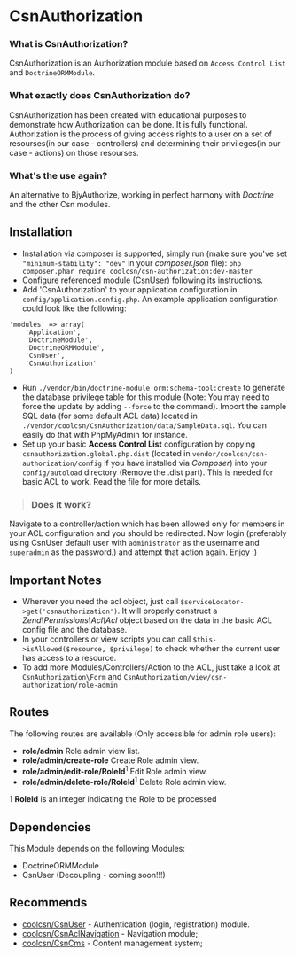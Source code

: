 CsnAuthorization
================

### What is CsnAuthorization? ###
CsnAuthorization is an Authorization module based on `Access Control List` and `DoctrineORMModule`.

### What exactly does CsnAuthorization do? ###
CsnAuthorization has been created with educational purposes to demonstrate how Authorization can be done. It is fully functional.
Authorization is the process of giving access rights to a user on a set of resourses(in our case - controllers) and determining their privileges(in our case - actions) on those resourses.

### What's the use again? ###
An alternative to BjyAuthorize, working in perfect harmony with *Doctrine* and the other Csn modules.

Installation
------------
- Installation via composer is supported, simply run (make sure you've set `"minimum-stability": "dev"` in your *composer.json* file):
`php composer.phar require coolcsn/csn-authorization:dev-master`
- Configure referenced module ([CsnUser](https://github.com/coolcsn/CsnUser)) following its instructions.
- Add 'CsnAuthorization' to your application configuration in `config/application.config.php`. An example application configuration could look like the following:

```
'modules' => array(
    'Application',
    'DoctrineModule',
    'DoctrineORMModule',
    'CsnUser',
    'CsnAuthorization'
)
```
- Run `./vendor/bin/doctrine-module orm:schema-tool:create` to generate the database privilege table for this module (Note: You may need to force the update by adding `--force` to the command). Import the sample SQL data (for some default ACL data) located in `./vendor/coolcsn/CsnAuthorization/data/SampleData.sql`. You can easily do that with PhpMyAdmin for instance.
- Set up your basic **Access Control List** configuration by copying `csnauthorization.global.php.dist` (located in `vendor/coolcsn/csn-authorization/config` if you have installed via *Composer*) into your `config/autoload` directory (Remove the .dist part). This is needed for basic ACL to work. Read the file for more details.

>### Does it work? ###
Navigate to a controller/action which has been allowed only for members in your ACL configuration and you should be redirected. Now login (preferably using CsnUser default user with `administrator` as the username and `superadmin` as the password.) and attempt that action again. Enjoy :)

Important Notes
-----------
- Wherever you need the acl object, just call `$serviceLocator->get('csnauthorization')`. It will properly construct a *Zend\Permissions\Acl\Acl* object based on the data in the basic ACL config file and the database.
- In your controllers or view scripts you can call `$this->isAllowed($resource, $privilege)` to check whether the current user has access to a resource.
- To add more Modules/Controllers/Action to the ACL, just take a look at `CsnAuthorization\Form` and `CsnAuthorization/view/csn-authorization/role-admin`

Routes
------------
The following routes are available (Only accessible for admin role users):

- **role/admin** Role admin view list.
- **role/admin/create-role** Create Role admin view.
- **role/admin/edit-role/RoleId**<sup>1</sup> Edit Role admin view.
- **role/admin/delete-role/RoleId**<sup>1</sup> Delete Role admin view.
 
1 **RoleId** is an integer indicating the Role to be processed

Dependencies
------------
This Module depends on the following Modules:

- DoctrineORMModule
- CsnUser (Decoupling - coming soon!!!)

Recommends
----------
- [coolcsn/CsnUser](https://github.com/coolcsn/CsnUser) - Authentication (login, registration) module.
- [coolcsn/CsnAclNavigation](https://github.com/coolcsn/CsnAclNavigation) - Navigation module;
- [coolcsn/CsnCms](https://github.com/coolcsn/CsnCms) - Content management system;


